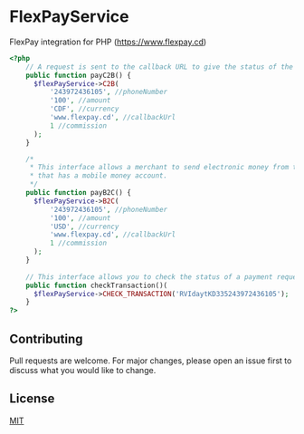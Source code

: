 # FlexPayService
FlexPay integration for PHP (https://www.flexpay.cd)

```php
<?php
    // A request is sent to the callback URL to give the status of the transaction
    public function payC2B() {
      $flexPayService->C2B(
          '243972436105', //phoneNumber
          '100', //amount
          'CDF', //currency
          'www.flexpay.cd', //callbackUrl
          1 //commission
      );
    }

    /*
     * This interface allows a merchant to send electronic money from their account to a phone number
     * that has a mobile money account.
     */
    public function payB2C() {
      $flexPayService->B2C(
          '243972436105', //phoneNumber
          '100', //amount
          'USD', //currency
          'www.flexpay.cd', //callbackUrl
          1 //commission
      );
    }
    
    // This interface allows you to check the status of a payment request sent to FlexPay
    public function checkTransaction()(
      $flexPayService->CHECK_TRANSACTION('RVIdaytKD335243972436105');
    }
?>
```

## Contributing
Pull requests are welcome. For major changes, please open an issue first to discuss what you would like to change.

## License
[MIT](https://choosealicense.com/licenses/mit/)
